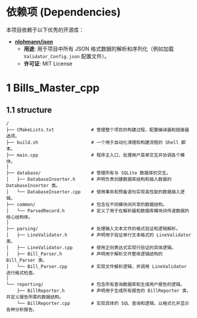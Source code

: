 # 依赖项 (Dependencies)

本项目依赖于以下优秀的开源库：

* **[nlohmann/json](https://github.com/nlohmann/json)**
    * **用途**: 用于项目中所有 JSON 格式数据的解析和序列化（例如加载 `Validator_Config.json` 配置文件）。
    * **许可证**: MIT License

# 1 Bills_Master_cpp
## 1.1 structure
```
/
├── CMakeLists.txt              # 管理整个项目的构建过程，配置编译器和链接器选项。
├── build.sh                    # 一个用于自动化清理和构建流程的 Shell 脚本。
├── main.cpp                    # 程序主入口，处理用户菜单交互并协调各个模块。
│
├── database/                   # 管理所有与 SQLite 数据库的交互。
│   ├── DatabaseInserter.h      # 声明负责创建数据库结构和插入数据的 DatabaseInserter 类。
│   └── DatabaseInserter.cpp    # 使用事务和预备语句实现高性能的数据插入逻辑。
├── common/                     # 包含在不同模块间共享的数据结构。
│   └── ParsedRecord.h          # 定义了用于在解析器和数据库模块间传递数据的核心结构体。
│
├── parsing/                    # 处理输入文本文件的格式验证和逻辑解析。
│   ├── LineValidator.h         # 声明用于验证单行文本格式的 LineValidator 类。
│   ├── LineValidator.cpp       # 使用正则表达式实现行验证的具体逻辑。
│   ├── Bill_Parser.h           # 声明用于解析文件整体逻辑结构的 Bill_Parser 类。
│   └── Bill_Parser.cpp         # 实现文件解析逻辑，并调用 LineValidator 进行格式检查。
│
└── reporting/                  # 包含所有查询数据库和生成用户报告的逻辑。
    ├── BillReporter.h          # 声明用于生成所有报告的 BillReporter 类，并定义报告所需的数据结构。
    └── BillReporter.cpp        # 实现具体的 SQL 查询和逻辑，以格式化并显示各种分析报告。
```

